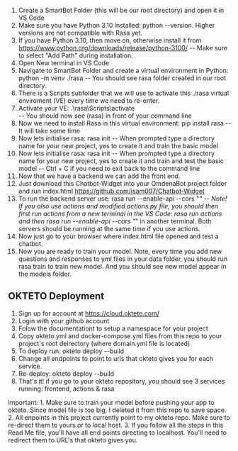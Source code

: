 1. Create a SmartBot Folder (this will be our root directory) and open it in VS Code
2. Make sure you have Python 3.10 installed: python --version. Higher versions are not compatible with Rasa yet.
3. If you have Python 3.10, then move on, otherwise install it from https://www.python.org/downloads/release/python-3100/ 
-- Make sure to select "Add Path" during installation.
4. Open New terminal in VS Code
5. Navigate to SmartBot Folder and create a virtual environment in Python: 
python -m venv ./rasa
-- You should see rasa folder created in our root directory.
6. There is a Scripts subfolder that we will use to activate this ./rasa virtual enviroment (VE) every time we need to re-enter.
7. Activate your VE:    .\rasa\Scripts\activate   
-- You should now see (rasa) in front of your command line
8. Now we need to install Rasa in this virtual environment: pip install rasa
-- It will take some time
9. Now lets initialise rasa: rasa init
-- When prompted type a directory name for your new project, yes to create it and train the basic model
10. Now lets initialise rasa: rasa init
-- When prompted type a directory name for your new project, yes to create it and train and test the basic model
-- Ctrl + C if you need to exit back to the command line
11. Now that we have a backend we can add the front end.
12. Just download this Chatbot-Widget into your OmdenaBot project folder and run index.html https://github.com/isam007/Chatbot-Widget
13. To run the backend server use: rasa run --enable-api --cors "*" 
-- Note! If you also use actions and modified actions.py file, you should then first run actions from a new terminal in the VS Code: rasa run actions  and then rasa run --enable-api --cors "*" in another terminal. Both servers should be running at the same time if you use actions.
14. Now just go to your browser where index.html file opened and test a chatbot.
15. Now you are ready to train your model. Note, every time you add new questions and responses to yml files in your data folder, you should run rasa train to train new model. And you should see new model appear in the models folder.

OKTETO Deployment
-----------------

1. Sign up for account at https://cloud.okteto.com/
2. Login with your github account
3. Folow the documentationt to setup a namespace for your project
4. Copy okteto.yml and docker-compose.yml files from this repo to your project's root deirectory (where domain.yml file is located)
5. To deploy run: okteto deploy --build 
6. Change all endpoints to point to urls that okteto gives you for each service.
7. Re-deploy: okteto deploy --build 
8. That's it! if you go to your okteto repository, you should see 3 services running: frontend, actions & rasa

Important: 1. Make sure to train your model before pushing your app to okteto. Since model file is too big, I deleted it from this repo to save space.
           2. All enpoints in this project currently point to my okteto repo. Make sure to re-direct them to yours or to local host.
           3. If you follow all the steps in this Read Me file, you'll have all end points directing to localhost. You'll need to redirect them to URL's that okteto gives you.
           

